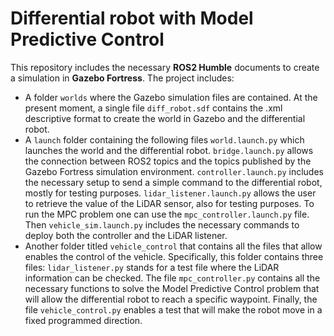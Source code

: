 # Differential robot with Model Predictive Control

This repository includes the necessary **ROS2 Humble** documents to create a simulation in **Gazebo Fortress**. The project includes:

- A folder `worlds` where the Gazebo simulation files are contained. At the present moment, a single file `diff_robot.sdf` contains the .xml descriptive format to create the world in Gazebo and the differential robot.
- A `launch` folder containing the following files `world.launch.py` which launches the world and the differential robot. `bridge.launch.py` allows the connection between ROS2 topics and the topics published by the Gazebo Fortress simulation environment. `controller.launch.py` includes the necessary setup to send a simple command to the differential robot, mostly for testing purposes. `lidar_listener.launch.py` allows the user to retrieve the value of the LiDAR sensor, also for testing purposes. To run the MPC problem one can use the `mpc_controller.launch.py` file. Then `vehicle_sim.launch.py` includes the necessary commands to deploy both the controller and the LiDAR listener.
- Another folder titled `vehicle_control` that contains all the files that allow enables the control of the vehicle. Specifically, this folder contains three files: `lidar_listener.py` stands for a test file where the LiDAR information can be checked. The file `mpc_controller.py` contains all the necessary functions to solve the Model Predictive Control problem that will allow the differential robot to reach a specific waypoint. Finally, the file `vehicle_control.py` enables a test that will make the robot move in a fixed programmed direction.

